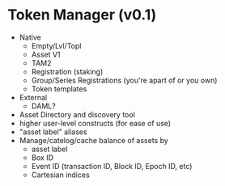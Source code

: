 # Token Manager (v0.1)

* Native
    * Empty/Lvl/Topl
    * Asset V1
    * TAM2
    * Registration (staking)
    * Group/Series Registrations (you're apart of or you own)
    * Token templates
* External
    * DAML?
* Asset Directory and discovery tool
* higher user-level constructs (for ease of use)
* "asset label" aliases
* Manage/catelog/cache balance of assets by
    * asset label
    * Box ID
    * Event ID (transaction ID, Block ID, Epoch ID, etc)
    * Cartesian indices